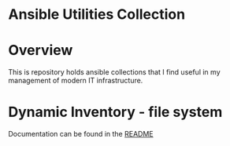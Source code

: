 # Ansible Utilities Collection

# Overview

This is repository holds ansible collections that I find
useful in my management of modern IT infrastructure.

# Dynamic Inventory - file system

Documentation can be found in the [README](https://github.com/berttejeda/bert.ansible.collection.utilities/blob/main/plugins/README.md)